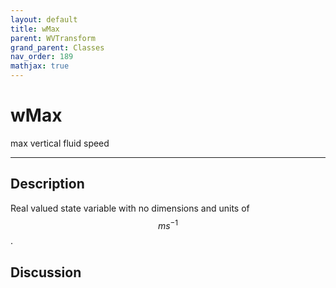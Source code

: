 ```yaml
---
layout: default
title: wMax
parent: WVTransform
grand_parent: Classes
nav_order: 189
mathjax: true
---
```


#  wMax

max vertical fluid speed


---

## Description
Real valued state variable with no dimensions and units of $$m s^{-1}$$.

## Discussion

